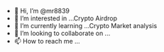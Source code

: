 - 👋 Hi, I’m @mr8839
- 👀 I’m interested in ...Crypto Airdrop 
- 🌱 I’m currently learning ...Crypto Market analysis
- 💞️ I’m looking to collaborate on ...
- 📫 How to reach me ...

<!---
mr8839/mr8839 is a ✨ special ✨ repository because its `README.md` (this file) appears on your GitHub profile.
You can click the Preview link to take a look at your changes.
--->

